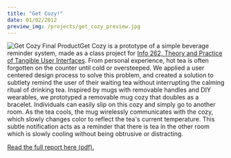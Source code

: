 ```yaml
--- 
title: "Get Cozy!"
date: 01/02/2012
preview_img: /projects/get_cozy_preview.jpg
---
```


![Get Cozy Final Product](/projects/get_cozy_complete.jpg)Get Cozy is a prototype of a simple beverage reminder system, made as a class project for [Info 262, Theory and Practice of Tangible User Interfaces](http://www.ischool.berkeley.edu/courses/262). From personal experience, hot tea is often forgotten on the counter until cold or oversteeped. We applied a user centered design process to solve this problem, and created a solution to subtlety remind the user of their waiting tea without interrupting the calming ritual of drinking tea. Inspired by mugs with removable handles and DIY wearables, we prototyped a removable mug cozy that doubles as a bracelet. Individuals can easily slip on this cozy and simply go to another room. As the tea cools, the mug wirelessly communicates with the cozy, which slowly changes color to reflect the tea's current temperature. This subtle notification acts as a reminder that there is tea in the other room which is slowly cooling without being obtrusive or distracting.

[Read the full report here (pdf).](GetCozy_final.pdf "Get Cozy")
